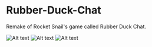 # Rubber-Duck-Chat
Remake of Rocket Snail's game called Rubber Duck Chat.

![Alt text](http://i.imgur.com/1OJoiPm.gif)
![Alt text](http://i.imgur.com/ESHu17s.jpg)
![Alt text](http://i.imgur.com/Hvg6ubY.png)


